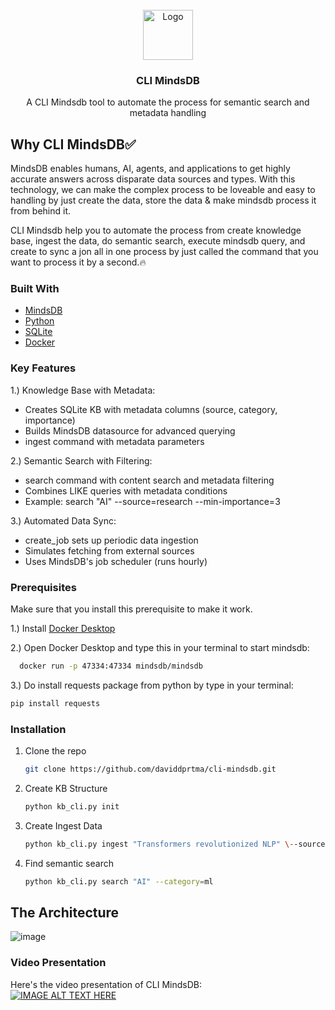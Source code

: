 
<br/>
<div align="center">
<a href="https://github.com/ShaanCoding/ReadME-Generator">
<img src="https://cdn.prod.website-files.com/627df74f79858fa879bb51b1/65257913c33d82a87b86775a_mindsdb%20(1).png" alt="Logo" width="80" height="80">
</a>
<h3 align="center">CLI MindsDB</h3>
<p align="center">
A CLI Mindsdb tool to automate the process for semantic search and metadata handling


  


</p>
</div>

## Why CLI MindsDB✅

MindsDB enables humans, AI, agents, and applications to get highly accurate answers across disparate data sources and types. With this technology, we can make the complex process to be loveable and easy to handling by just create the data, store the data & make mindsdb process it from behind it. 

CLI Mindsdb help you to automate the process from create knowledge base, ingest the data, do semantic search, execute mindsdb query, and create to sync a jon all in one process by just called the command that you want to process it by a second.🔥
### Built With

- [MindsDB](https://mindsdb.com/)
- [Python](https://www.python.org/)
- [SQLite](https://sqlite.org/)
- [Docker](https://www.docker.com/)

### Key Features
1.) Knowledge Base with Metadata:
<ul>
  <li>Creates SQLite KB with metadata columns (source, category, importance)</li>
  <li>Builds MindsDB datasource for advanced querying</li>
  <li>ingest command with metadata parameters</li>
</ul>

2.) Semantic Search with Filtering:
<ul>
  <li>search command with content search and metadata filtering</li>
  <li>Combines LIKE queries with metadata conditions</li>
  <li>Example: search "AI" --source=research --min-importance=3</li>
</ul>

3.) Automated Data Sync:
<ul>
  <li>create_job sets up periodic data ingestion</li>
  <li>Simulates fetching from external sources</li>
  <li>Uses MindsDB's job scheduler (runs hourly)</li>
</ul>

### Prerequisites

Make sure that you install this prerequisite to make it work.

1.) Install [Docker Desktop](https://www.docker.com/products/docker-desktop/) 

2.) Open Docker Desktop and type this in your terminal to start mindsdb:
```sh
  docker run -p 47334:47334 mindsdb/mindsdb
  ```

3.) Do install requests package from python by type in your terminal:
  ```sh
  pip install requests
  ```

### Installation

1. Clone the repo
   ```sh
   git clone https://github.com/daviddprtma/cli-mindsdb.git
   ```
2. Create KB Structure
   ```sh
   python kb_cli.py init
   ```
3. Create Ingest Data
   ```sh
   python kb_cli.py ingest "Transformers revolutionized NLP" \--source=research --category=ml --importance=5
   ```
4. Find semantic search
   ```sh
   python kb_cli.py search "AI" --category=ml
   ```
## The Architecture
![image](https://github.com/user-attachments/assets/fd373eef-fa5e-479c-aa5a-557f7f573166)

### Video Presentation
Here's the video presentation of CLI MindsDB: 
<br> 
[![IMAGE ALT TEXT HERE](https://img.youtube.com/vi//0.jpg)]()

